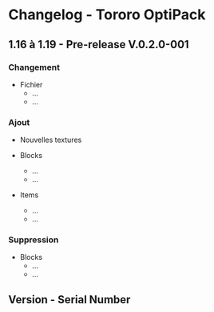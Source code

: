 # Changelog - Tororo OptiPack
## 1.16 à 1.19 - Pre-release V.0.2.0-001

### Changement
   - Fichier
      - ...
      - ...

### Ajout
   - Nouvelles textures
   - Blocks
      - ...
      - ...
      
   - Items
      - ...
      - ...
      
### Suppression
   - Blocks
      - ...
      - ...
    
## Version -  Serial Number

